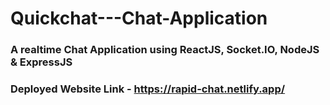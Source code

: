 # Quickchat---Chat-Application
### A realtime Chat Application using ReactJS, Socket.IO, NodeJS & ExpressJS
### Deployed Website Link - https://rapid-chat.netlify.app/
